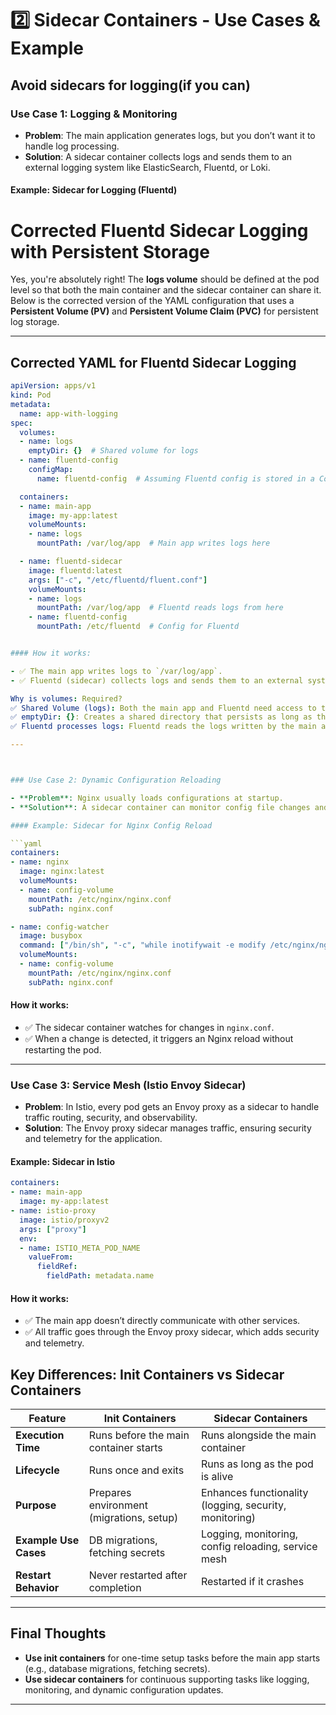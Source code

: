 

# 2️⃣ Sidecar Containers - Use Cases & Example

## Avoid sidecars for logging(if you can)

### Use Case 1: Logging & Monitoring

- **Problem**: The main application generates logs, but you don’t want it to handle log processing.
- **Solution**: A sidecar container collects logs and sends them to an external logging system like ElasticSearch, Fluentd, or Loki.

#### Example: Sidecar for Logging (Fluentd)

# Corrected Fluentd Sidecar Logging with Persistent Storage

Yes, you're absolutely right! The **logs volume** should be defined at the pod level so that both the main container and the sidecar container can share it. Below is the corrected version of the YAML configuration that uses a **Persistent Volume (PV)** and **Persistent Volume Claim (PVC)** for persistent log storage.

---

## Corrected YAML for Fluentd Sidecar Logging

```yaml
apiVersion: apps/v1
kind: Pod
metadata:
  name: app-with-logging
spec:
  volumes:
  - name: logs
    emptyDir: {}  # Shared volume for logs
  - name: fluentd-config
    configMap:
      name: fluentd-config  # Assuming Fluentd config is stored in a ConfigMap

  containers:
  - name: main-app
    image: my-app:latest
    volumeMounts:
    - name: logs
      mountPath: /var/log/app  # Main app writes logs here

  - name: fluentd-sidecar
    image: fluentd:latest
    args: ["-c", "/etc/fluentd/fluent.conf"]
    volumeMounts:
    - name: logs
      mountPath: /var/log/app  # Fluentd reads logs from here
    - name: fluentd-config
      mountPath: /etc/fluentd  # Config for Fluentd


#### How it works:

- ✅ The main app writes logs to `/var/log/app`.
- ✅ Fluentd (sidecar) collects logs and sends them to an external system.

Why is volumes: Required?
✅ Shared Volume (logs): Both the main app and Fluentd need access to the same logs directory.
✅ emptyDir: {}: Creates a shared directory that persists as long as the pod is running.
✅ Fluentd processes logs: Fluentd reads the logs written by the main app in /var/log/app.

---



### Use Case 2: Dynamic Configuration Reloading

- **Problem**: Nginx usually loads configurations at startup.
- **Solution**: A sidecar container can monitor config file changes and trigger a reload dynamically.

#### Example: Sidecar for Nginx Config Reload

```yaml
containers:
- name: nginx
  image: nginx:latest
  volumeMounts:
  - name: config-volume
    mountPath: /etc/nginx/nginx.conf
    subPath: nginx.conf

- name: config-watcher
  image: busybox
  command: ["/bin/sh", "-c", "while inotifywait -e modify /etc/nginx/nginx.conf; do nginx -s reload; done"]
  volumeMounts:
  - name: config-volume
    mountPath: /etc/nginx/nginx.conf
    subPath: nginx.conf
```

#### How it works:

- ✅ The sidecar container watches for changes in `nginx.conf`.
- ✅ When a change is detected, it triggers an Nginx reload without restarting the pod.

---

### Use Case 3: Service Mesh (Istio Envoy Sidecar)

- **Problem**: In Istio, every pod gets an Envoy proxy as a sidecar to handle traffic routing, security, and observability.
- **Solution**: The Envoy proxy sidecar manages traffic, ensuring security and telemetry for the application.

#### Example: Sidecar in Istio

```yaml
containers:
- name: main-app
  image: my-app:latest
- name: istio-proxy
  image: istio/proxyv2
  args: ["proxy"]
  env:
  - name: ISTIO_META_POD_NAME
    valueFrom:
      fieldRef:
        fieldPath: metadata.name
```

#### How it works:

- ✅ The main app doesn’t directly communicate with other services.
- ✅ All traffic goes through the Envoy proxy sidecar, which adds security and telemetry.

## Key Differences: Init Containers vs Sidecar Containers

| Feature              | Init Containers                               | Sidecar Containers                           |
|----------------------|-----------------------------------------------|----------------------------------------------|
| **Execution Time**    | Runs before the main container starts         | Runs alongside the main container            |
| **Lifecycle**         | Runs once and exits                           | Runs as long as the pod is alive             |
| **Purpose**           | Prepares environment (migrations, setup)      | Enhances functionality (logging, security, monitoring) |
| **Example Use Cases** | DB migrations, fetching secrets               | Logging, monitoring, config reloading, service mesh |
| **Restart Behavior**  | Never restarted after completion              | Restarted if it crashes                      |

---

## Final Thoughts

- **Use init containers** for one-time setup tasks before the main app starts (e.g., database migrations, fetching secrets).
- **Use sidecar containers** for continuous supporting tasks like logging, monitoring, and dynamic configuration updates.

---

